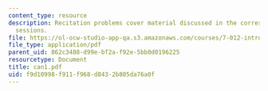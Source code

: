 ```yaml
---
content_type: resource
description: Recitation problems cover material discussed in the corresponding lecture
  sessions.
file: https://ol-ocw-studio-app-qa.s3.amazonaws.com/courses/7-012-introduction-to-biology-fall-2004/f9d10998f911f968d8432b805da76a0f_can1.pdf
file_type: application/pdf
parent_uid: 862c3488-d99e-bf2a-f92e-5bb0d0196225
resourcetype: Document
title: can1.pdf
uid: f9d10998-f911-f968-d843-2b805da76a0f
---
```

